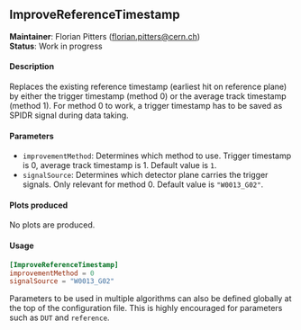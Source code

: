 ## ImproveReferenceTimestamp
**Maintainer**: Florian Pitters (<florian.pitters@cern.ch>)  
**Status**: Work in progress

#### Description
Replaces the existing reference timestamp (earliest hit on reference plane) by either the trigger timestamp (method 0) or the average track timestamp (method 1). For method 0 to work, a trigger timestamp has to be saved as SPIDR signal during data taking.

#### Parameters
* `improvementMethod`: Determines which method to use. Trigger timestamp is 0, average track timestamp is 1. Default value is `1`.
* `signalSource`: Determines which detector plane carries the trigger signals. Only relevant for method 0. Default value is `"W0013_G02"`.

#### Plots produced
No plots are produced.

#### Usage
```toml
[ImproveReferenceTimestamp]
improvementMethod = 0
signalSource = "W0013_G02"
```
Parameters to be used in multiple algorithms can also be defined globally at the top of the configuration file. This is highly encouraged for parameters such as `DUT` and `reference`.

